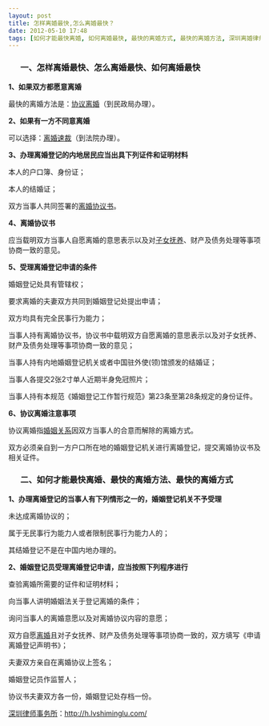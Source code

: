 ```yaml
---
layout: post
title: 怎样离婚最快,怎么离婚最快？
date: 2012-05-10 17:48
tags: [如何才能最快离婚, 如何离婚最快, 最快的离婚方式, 最快的离婚方法, 深圳离婚律师咨询, 离婚律师]
---
```

<ol>
<h3>一、怎样离婚最快、怎么离婚最快、如何离婚最快</h3>
</ol>
<strong>1、如果双方都愿意离婚</strong>

最快的离婚方法是：<a href="http://h.lvshiminglu.com/law/662.html">协议离婚</a>（到民政局办理）。

<strong>2、如果有一方不同意离婚</strong>

可以选择：<a href="http://h.lvshiminglu.com/law/tag/%E7%A6%BB%E5%A9%9A%E9%80%9F%E8%A3%81">离婚速裁</a>（到法院办理）。

<strong>3、办理离婚登记的内地居民应当出具下列证件和证明材料</strong>

本人的户口簿、身份证；

本人的结婚证；

双方当事人共同签署的<a href="http://h.lvshiminglu.com/law/157.html">离婚协议书</a>。

<strong>4、离婚协议书</strong>

应当载明双方当事人自愿离婚的意思表示以及对<a href="http://h.lvshiminglu.com/law/82.html">子女抚养</a>、财产及债务处理等事项协商一致的意见。

<strong>5、受理离婚登记申请的条件</strong>

婚姻登记处具有管辖权；

要求离婚的夫妻双方共同到婚姻登记处提出申请；

双方均具有完全民事行为能力；

当事人持有离婚协议书，协议书中载明双方自愿离婚的意思表示以及对子女抚养、财产及债务处理等事项协商一致的意见；

当事人持有内地婚姻登记机关或者中国驻外使(领)馆颁发的结婚证；

当事人各提交2张2寸单人近期半身免冠照片；

当事人持有本规范《婚姻登记工作暂行规范》第23条至第28条规定的身份证件。

<strong>6、协议离婚注意事项</strong>

协议离婚指<a href="http://h.lvshiminglu.com/law/679.html">婚姻关系</a>因双方当事人的合意而解除的离婚方式。

双方必须亲自到一方户口所在地的婚姻登记机关进行离婚登记，提交离婚协议书及相关证件。
<ol>
<h3>二、如何才能最快离婚、最快的离婚方法、最快的离婚方式</h3>
</ol>
<strong>1、办理离婚登记的当事人有下列情形之一的，婚姻登记机关不予受理</strong>

未达成离婚协议的；

属于无民事行为能力人或者限制民事行为能力人的；

其结婚登记不是在中国内地办理的。

<strong>2、婚姻登记员受理离婚登记申请，应当按照下列程序进行</strong>

查验离婚所需要的证件和证明材料；

向当事人讲明婚姻法关于登记离婚的条件；

询问当事人的离婚意愿以及对离婚协议内容的意愿；

双方自愿<a href="http://h.lvshiminglu.com/law/category/divorce">离婚</a>且对子女抚养、财产及债务处理等事项协商一致的，双方填写《申请离婚登记声明书》；

夫妻双方亲自在离婚协议上签名；

婚姻登记员作监誓人；

协议书夫妻双方各一份，婚姻登记处存档一份。

<a href="http://h.lvshiminglu.com/">深圳律师事务所</a>：<a href="http://h.lvshiminglu.com/">http://h.lvshiminglu.com/</a>

